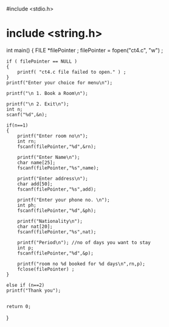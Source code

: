 #include <stdio.h>
# include <string.h>
int main() {
    FILE *filePointer ;
    filePointer = fopen("ct4.c", "w") ;
    
    if ( filePointer == NULL )
    {
        printf( "ct4.c file failed to open." ) ;
    }
    printf("Enter your choice for menu\n");
    
    printf("\n 1. Book a Room\n");
    
    printf("\n 2. Exit\n");
    int n;
    scanf("%d",&n);
    
    if(n==1)
    {
        printf("Enter room no\n");
        int rn;
        fscanf(filePointer,"%d",&rn);
        
        printf("Enter Name\n");
        char name[25];
        fscanf(filePointer,"%s",name);
        
        printf("Enter address\n");
        char add[50];
        fscanf(filePointer,"%s",add);
        
        printf("Enter your phone no. \n");
        int ph;
        fscanf(filePointer,"%d",&ph);
        
        printf("Nationality\n");
        char nat[20];
        fscanf(filePointer,"%s",nat);
        
        printf("Period\n"); //no of days you want to stay 
        int p;
        fscanf(filePointer,"%d",&p);
        
        printf("room no %d booked for %d days\n",rn,p);
        fclose(filePointer) ;
    }
    
    else if (n==2)
    printf("Thank you");
    
    
    return 0;
}
